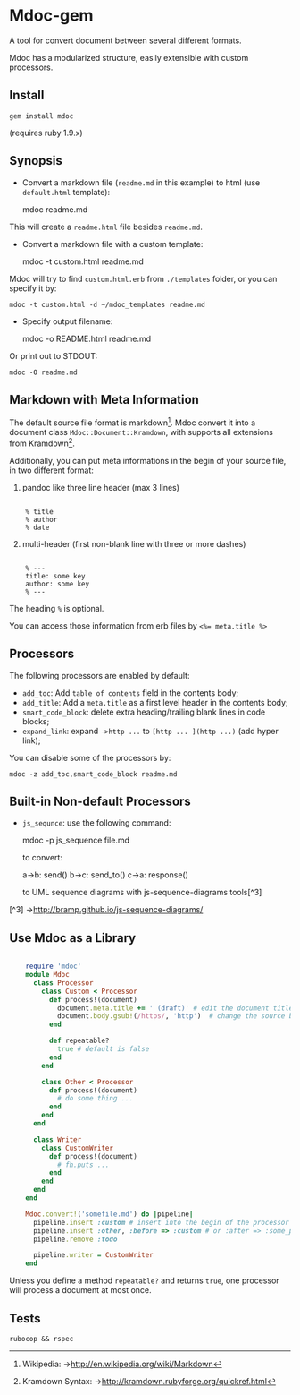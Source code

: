 
Mdoc-gem
============

A tool for convert document between several different formats.

Mdoc has a modularized structure, easily extensible with custom processors.

## Install

    gem install mdoc

(requires ruby 1.9.x)

## Synopsis

- Convert a markdown file (`readme.md` in this example) to html (use `default.html` template):

    mdoc readme.md

This will create a `readme.html` file besides `readme.md`.

- Convert a markdown file with a custom template:

    mdoc -t custom.html readme.md

Mdoc will try to find `custom.html.erb` from `./templates` folder, or you can specify it by:

    mdoc -t custom.html -d ~/mdoc_templates readme.md

- Specify output filename:

    mdoc -o README.html readme.md

Or print out to STDOUT:

    mdoc -O readme.md

## Markdown with Meta Information

The default source file format is markdown[^1]. Mdoc convert it into a document class
`Mdoc::Document::Kramdown`, with supports all extensions from Kramdown[^2].

[^1]: Wikipedia: ->http://en.wikipedia.org/wiki/Markdown
[^2]: Kramdown Syntax: ->http://kramdown.rubyforge.org/quickref.html

Additionally, you can put meta informations in the begin of your source file, in two
different format:

1. pandoc like three line header (max 3 lines)

~~~~~~~~~~~~~~~~~~~~~~~~~~~~~~~

    % title
    % author
    % date

~~~~~~~~~~~~~~~~~~~~~~~~~~~~~~~

2. multi-header (first non-blank line with three or more dashes)

~~~~~~~~~~~~~~~~~~~~~~~~~~~~~~~

    % ---
    title: some key
    author: some key
    % ---

~~~~~~~~~~~~~~~~~~~~~~~~~~~~~~~~~~~~~~~~~

The heading `%` is optional. 

You can access those information from erb files by `<%= meta.title %>`

## Processors

The following processors are enabled by default:

- `add_toc`: Add `table of contents` field in the contents body;
- `add_title`: Add a `meta.title` as a first level header in the contents body;
- `smart_code_block`: delete extra heading/trailing blank lines in code blocks;
- `expand_link`: expand `->http ...` to `[http ... ](http ...)` (add hyper link);

You can disable some of the processors by:

    mdoc -z add_toc,smart_code_block readme.md

## Built-in Non-default Processors

- `js_sequnce`: use the following command:

    mdoc -p js_sequence file.md

  to convert:

    a->b: send()
    b->c: send_to()
    c->a: response()

  to UML sequence diagrams with js-sequence-diagrams tools[^3]

[^3] ->http://bramp.github.io/js-sequence-diagrams/

## Use Mdoc as a Library

~~~~~~~~~~~~~~~~~~~~~~~~~ ruby

    require 'mdoc'
    module Mdoc
      class Processor
        class Custom < Processor
          def process!(document) 
            document.meta.title += ' (draft)' # edit the document title
            document.body.gsub!(/https/, 'http')  # change the source body text
          end

          def repeatable?
            true # default is false
          end
        end

        class Other < Processor
          def process!(document)
            # do some thing ...
          end
        end
      end

      class Writer
        class CustomWriter
          def process!(document)
            # fh.puts ...
          end
        end
      end
    end

    Mdoc.convert!('somefile.md') do |pipeline|
      pipeline.insert :custom # insert into the begin of the processor pipeline
      pipeline.insert :other, :before => :custom # or :after => :some_processor
      pipeline.remove :todo

      pipeline.writer = CustomWriter
    end

~~~~~~~~~~~~~~~~~~~~~~~~~~~~~~~~~~~~~~~~

Unless you define a method `repeatable?` and returns `true`, one processor will
process a document at most once.

## Tests

    rubocop && rspec
